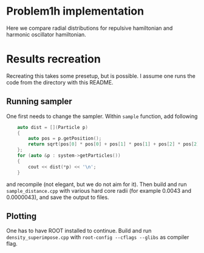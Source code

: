 # Problem1h implementation

Here we compare radial distributions for repulsive hamiltonian and harmonic oscillator hamiltonian.

# Results recreation

Recreating this takes some presetup, but is possible. I assume one runs the code from the directory with this README.

## Running sampler

One first needs to change the sampler. Within `sample` function, add following
```cpp
    auto dist = [](Particle p)
    {
        auto pos = p.getPosition();
        return sqrt(pos[0] * pos[0] + pos[1] * pos[1] + pos[2] * pos[2]);
    };
    for (auto &p : system->getParticles())
    {
        cout << dist(*p) << '\n';
    }
```
and recompile (not elegant, but we do not aim for it). Then build and run `sample_distance.cpp` with various hard core radii (for example 0.0043 and 0.0000043), and save the output to files.

## Plotting

One has to have ROOT installed to continue. Build and run `density_superimpose.cpp` with `root-config --cflags --glibs` as compiler flag.